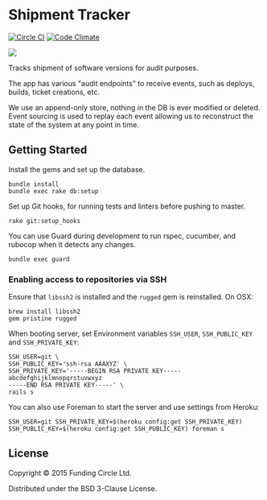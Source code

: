 # Shipment Tracker
[![Circle CI](https://img.shields.io/circleci/project/FundingCircle/shipment_tracker.svg)](https://circleci.com/gh/FundingCircle/shipment_tracker)
[![Code Climate]( https://img.shields.io/codeclimate/github/FundingCircle/shipment_tracker.svg)](https://codeclimate.com/github/FundingCircle/shipment_tracker)

[![](http://i.imgur.com/VkjlJmj.jpg)](https://www.flickr.com/photos/britishlibrary/11237769263/)

Tracks shipment of software versions for audit purposes.

The app has various "audit endpoints" to receive events,
such as deploys, builds, ticket creations, etc.

We use an append-only store, nothing in the DB is ever modified or deleted.
Event sourcing is used to replay each event allowing us to reconstruct the state
of the system at any point in time.

## Getting Started

Install the gems and set up the database.

```
bundle install
bundle exec rake db:setup
```

Set up Git hooks, for running tests and linters before pushing to master.

```
rake git:setup_hooks
```

You can use Guard during development to run rspec, cucumber, and rubocop when it detects any changes.

```
bundle exec guard
```

### Enabling access to repositories via SSH

Ensure that `libssh2` is installed and the `rugged` gem is reinstalled. On OSX:

```
brew install libssh2
gem pristine rugged
```

When booting server, set Environment variables `SSH_USER`, `SSH_PUBLIC_KEY` and `SSH_PRIVATE_KEY`:

```
SSH_USER=git \
SSH_PUBLIC_KEY='ssh-rsa AAAXYZ' \
SSH_PRIVATE_KEY='-----BEGIN RSA PRIVATE KEY-----
abcdefghijklmnopqrstuvwxyz
-----END RSA PRIVATE KEY-----' \
rails s
```

You can also use Foreman to start the server and use settings from Heroku:

```
SSH_USER=git SSH_PRIVATE_KEY=$(heroku config:get SSH_PRIVATE_KEY) SSH_PUBLIC_KEY=$(heroku config:get SSH_PUBLIC_KEY) foreman s
```

## License

Copyright © 2015 Funding Circle Ltd.

Distributed under the BSD 3-Clause License.
